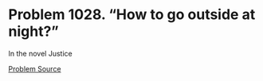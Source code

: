 # Problem 1028. “How to go outside at night?”

In the novel Justice

[Problem Source](https://www.trizland.ru/tasks/5471/)
